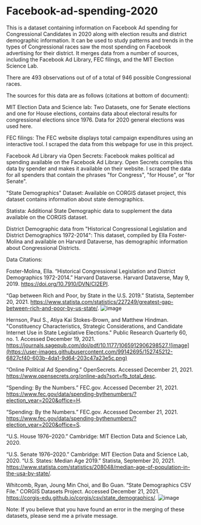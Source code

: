 # Facebook-ad-spending-2020
This is a dataset containing information on Facebook Ad spending for Congressional Candidates in 2020 along with election results and district demographic information. It can be used to study patterns and trends in the types of Congressional races saw the most spending on Facebook advertising for their district. It merges data from a number of sources, including the Facebook Ad Library, FEC filings, and the MIT Election Science Lab.

There are 493 observations out of of a total of 946 possible Congressional races.

The sources for this data are as follows (citations at bottom of document):

MIT Election Data and Science lab: Two Datasets, one for Senate elections and one for House elections, contains data about electoral results for congressional elections since 1976. Data for 2020 general elections was used here.

FEC filings: The FEC website displays total campaign expenditures using an interactive tool. I scraped the data from this webpage for use in this project.

Facebook Ad Library via Open Secrets: Facebook makes political ad spending available on the Facebook Ad Library. Open Secrets compiles this data by spender and makes it available on their website. I scraped the data for all spenders that contain the phrases "for Congress", "for House", or "for Senate".

"State Demographics" Dataset: Available on CORGIS dataset project, this dataset contains information about state demographics.

Statista: Additional State Demographic data to supplement the data available on the CORGIS dataset.

District Demographic data from "Historical Congressional Legislation and District Demographics 1972-2014": This dataset, compiled by Ella Foster-Molina and available on Harvard Dataverse, has demographic information about Congressional Districts.


Data Citations:

Foster-Molina, Ella. “Historical Congressional Legislation and District Demographics 1972-2014.” Harvard Dataverse. Harvard Dataverse, May 9, 2019. https://doi.org/10.7910/DVN/CI2EPI. 

“Gap between Rich and Poor, by State in the U.S. 2019.” Statista, September 20, 2021. https://www.statista.com/statistics/227249/greatest-gap-between-rich-and-poor-by-us-state/. 
![image](https://user-images.githubusercontent.com/99142695/152745118-36ebd551-8272-4361-ae6a-7e8ae898d629.png)

Hernson, Paul S., Atiya Kai Stokes-Brown, and Matthew Hindman. "Constituency Characteristics, Strategic Considerations, and Candidate Internet Use in State Legislative Elections." Public Research Quarterly 60, no. 1. Accessed December 19, 2021. https://journals.sagepub.com/doi/pdf/10.1177/1065912906298527.![image](https://user-images.githubusercontent.com/99142695/152745212-6827cf40-603b-4da1-9d64-203c47a23e5c.png)

“Online Political Ad Spending.” OpenSecrets. Accessed December 21, 2021. https://www.opensecrets.org/online-ads?sort=fb_total_desc. 

“Spending: By the Numbers.” FEC.gov. Accessed December 21, 2021. https://www.fec.gov/data/spending-bythenumbers/?election_year=2020&office=H. 

“Spending: By the Numbers.” FEC.gov. Accessed December 21, 2021. https://www.fec.gov/data/spending-bythenumbers/?election_year=2020&office=S.

“U.S. House 1976–2020.” Cambridge: MIT Election Data and Science Lab, 2020. 

“U.S. Senate 1976–2020.” Cambridge: MIT Election Data and Science Lab, 2020. 
“U.S. States: Median Age 2019.” Statista, September 20, 2021. https://www.statista.com/statistics/208048/median-age-of-population-in-the-usa-by-state/.

Whitcomb, Ryan, Joung Min Choi, and Bo Guan. “State Demographics CSV File.” CORGIS Datasets Project. Accessed December 21, 2021. https://corgis-edu.github.io/corgis/csv/state_demographics/. 
![image](https://user-images.githubusercontent.com/99142695/152745274-36c08b6c-90a9-49d5-af0e-a644ea80b7cb.png)

Note: If you believe that you have found an error in the merging of these datasets, please send me a private message.
